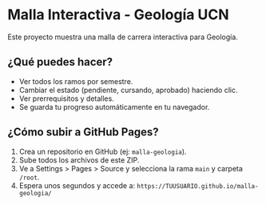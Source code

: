 
# Malla Interactiva - Geología UCN

Este proyecto muestra una malla de carrera interactiva para Geología.

## ¿Qué puedes hacer?
- Ver todos los ramos por semestre.
- Cambiar el estado (pendiente, cursando, aprobado) haciendo clic.
- Ver prerrequisitos y detalles.
- Se guarda tu progreso automáticamente en tu navegador.

## ¿Cómo subir a GitHub Pages?
1. Crea un repositorio en GitHub (ej: `malla-geologia`).
2. Sube todos los archivos de este ZIP.
3. Ve a Settings > Pages > Source y selecciona la rama `main` y carpeta `/root`.
4. Espera unos segundos y accede a: `https://TUUSUARIO.github.io/malla-geologia/`
